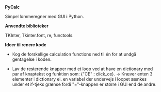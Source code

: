 **PyCalc**

Simpel lommeregner med GUI i Python.

**Anvendte biblioteker**

TKInter, Tkinter.font, re, functools.

**Ideer til renere kode**

- Kog de forskellige calculation functions ned til én for at undgå gentagelse i koden.

- Lav de resterende knapper med et loop ved at have en dictionary med par af knaptekst og funktion som: {"CE" : click_ce}. 
    -> Kræver enten 3 elementer i dictionary el. en variabel der undervejs i loopet sænkes under et if-tjeks grænse fordi "="-knappen er større i GUI end de andre.

